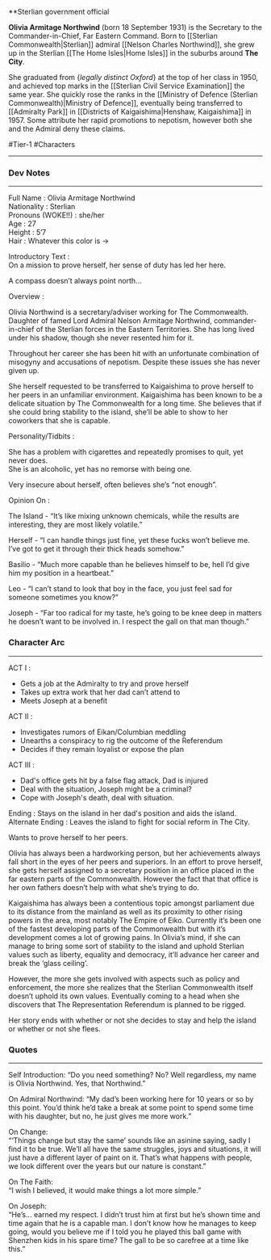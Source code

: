 **Sterlian government official

**Olivia Armitage Northwind** (born 18 September 1931) is the Secretary to the Commander-in-Chief, Far Eastern Command. Born to [[Sterlian Commonwealth|Sterlian]] admiral [[Nelson Charles Northwind]], she grew up in the Sterlian [[The Home Isles|Home Isles]] in the suburbs around **The City**.

She graduated from {*legally distinct Oxford*} at the top of her class in 1950, and achieved top marks in the [[Sterlian Civil Service Examination]] the same year. She quickly rose the ranks in the [[Ministry of Defence (Sterlian Commonwealth)|Ministry of Defence]], eventually being transferred to [[Admiralty Park]] in [[Districts of Kaigaishima|Henshaw, Kaigaishima]] in 1957. Some attribute her rapid promotions to nepotism, however both she and the Admiral deny these claims.

#Tier-1 #Characters 

---

### Dev Notes
---
Full Name : Olivia Armitage Northwind  
Nationality : Sterlian  
Pronouns (WOKE!!) : she/her  
Age : 27  
Height : 5’7  
Hair : Whatever this color is ->  

Introductory Text :  
On a mission to prove herself, her sense of duty has led her here.

A compass doesn’t always point north…  
  

Overview : 

  

Olivia Northwind is a secretary/adviser working for The Commonwealth. Daughter of famed Lord Admiral Nelson Armitage Northwind, commander-in-chief of the Sterlian forces in the Eastern Territories. She has long lived under his shadow, though she never resented him for it.

  

Throughout her career she has been hit with an unfortunate combination of misogyny and accusations of nepotism. Despite these issues she has never given up. 

  

She herself requested to be transferred to Kaigaishima to prove herself to her peers in an unfamiliar environment. Kaigaishima has been known to be a delicate situation by The Commonwealth for a long time. She believes that if she could bring stability to the island, she’ll be able to show to her coworkers that she is capable.  
  
Personality/Tidbits :  
  
She has a problem with cigarettes and repeatedly promises to quit, yet never does.  
She is an alcoholic, yet has no remorse with being one.

Very insecure about herself, often believes she’s “not enough”.

  
Opinion On : 

  
The Island - “It’s like mixing unknown chemicals, while the results are interesting, they are most likely volatile.”

  
Herself - “I can handle things just fine, yet these fucks won’t believe me. I’ve got to get it through their thick heads somehow.”

  
  

  
Basilio - “Much more capable than he believes himself to be, hell I’d give him my position in a heartbeat.”

  
Leo - “I can’t stand to look that boy in the face, you just feel sad for someone sometimes you know?”

  
  

  
Joseph - “Far too radical for my taste, he’s going to be knee deep in matters he doesn’t want to be involved in. I respect the gall on that man though.”  
  
### Character Arc
---
ACT I :  
- Gets a job at the Admiralty to try and prove herself  
- Takes up extra work that her dad can’t attend to  
- Meets Joseph at a benefit  
  
ACT II :  
- Investigates rumors of Eikan/Columbian meddling  
- Unearths a conspiracy to rig the outcome of the Referendum  
- Decides if they remain loyalist or expose the plan  
  
ACT III :  
- Dad's office gets hit by a false flag attack, Dad is injured  
- Deal with the situation, Joseph might be a criminal?  
- Cope with Joseph's death, deal with situation.  
  
Ending : Stays on the island in her dad's position and aids the island.  
Alternate Ending : Leaves the island to fight for social reform in The City.

Wants to prove herself to her peers.
  
Olivia has always been a hardworking person, but her achievements always fall short in the eyes of her peers and superiors. In an effort to prove herself, she gets herself assigned to a secretary position in an office placed in the far eastern parts of the Commonwealth. However the fact that that office is her own fathers doesn’t help with what she’s trying to do.  
  
Kaigaishima has always been a contentious topic amongst parliament due to its distance from the mainland as well as its proximity to other rising powers in the area, most notably The Empire of Eiko. Currently it’s been one of the fastest developing parts of the Commonwealth but with it’s development comes a lot of growing pains. In Olivia’s mind, if she can manage to bring some sort of stability to the island and uphold Sterlian values such as liberty, equality and democracy, it’ll advance her career and break the ‘glass ceiling’.

  
However, the more she gets involved with aspects such as policy and enforcement, the more she realizes that the Sterlian Commonwealth itself doesn’t uphold its own values. Eventually coming to a head when she discovers that The Representation Referendum is planned to be rigged.  
  

Her story ends with whether or not she decides to stay and help the island or whether or not she flees.

### Quotes
---
Self Introduction:
“Do you need something? No? Well regardless, my name is Olivia Northwind. Yes, that Northwind.”

On Admiral Northwind:
“My dad’s been working here for 10 years or so by this point. You’d think he’d take a break at some point to spend some time with his daughter, but no, he just gives me more work.”  
  
On Change:  
“‘Things change but stay the same’ sounds like an asinine saying, sadly I find it to be true. We’ll all have the same struggles, joys and situations, it will just have a different layer of paint on it. That’s what happens with people, we look different over the years but our nature is constant.”  
  
On The Faith:  
“I wish I believed, it would make things a lot more simple.”  
  
On Joseph:  
“He’s… earned my respect. I didn’t trust him at first but he’s shown time and time again that he is a capable man. I don’t know how he manages to keep going, would you believe me if I told you he played this ball game with Shenzhen kids in his spare time? The gall to be so carefree at a time like this.”